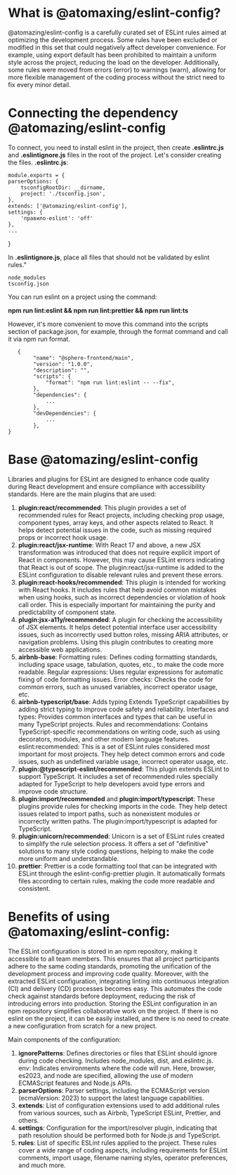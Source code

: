 # What is @atomaxing/eslint-config?
@atomazing/eslint-config is a carefully curated set of ESLint rules aimed at optimizing the development process. Some rules have been excluded or modified in this set that could negatively affect developer convenience. For example, using export default has been prohibited to maintain a uniform style across the project, reducing the load on the developer. Additionally, some rules were moved from errors (error) to warnings (warn), allowing for more flexible management of the coding process without the strict need to fix every minor detail.

# Connecting the dependency @atomazing/eslint-config
To connect, you need to install eslint in the project, then create **.eslintrc.js** and **.eslintignore.js** files in the root of the project. Let's consider creating the files. **.eslintrc.js**:

    module.exports = {  
    parserOptions: {
        tsconfigRootDir: __dirname,
        project: './tsconfig.json',
    },  
    extends: ['@atomazing/eslint-config'],
    settings: {
        'правило-eslint': 'off'
    },
    ...
}

In **.eslintignore.js**, place all files that should not be validated by eslint rules."

    node_modules
	tsconfig.json


You can run eslint on a project using the command:

**npm run lint:eslint && npm run lint:prettier && npm run lint:ts**

However, it's more convenient to move this command into the scripts section of package.json, for example, through the format command and call it via npm run format.

       {
    	    "name": "@sphere-frontend/main",
    	    "version": "1.0.0",
    	    "description": "",
    	    "scripts": {
    	        "format": "npm run lint:eslint -- --fix",
    	    },
    	    "dependencies": {
    	        ...
    	    },
    	    "devDependencies": {
    	        ...
    	    },
    }


# Base @atomazing/eslint-config
Libraries and plugins for ESLint are designed to enhance code quality during React development and ensure compliance with accessibility standards. Here are the main plugins that are used:
1. **plugin:react/recommended**: This plugin provides a set of recommended rules for React projects, including checking prop usage, component types, array keys, and other aspects related to React. It helps detect potential issues in the code, such as missing required props or incorrect hook usage.
2. **plugin:react/jsx-runtime**: With React 17 and above, a new JSX transformation was introduced that does not require explicit import of React in components. However, this may cause ESLint errors indicating that React is out of scope. The plugin:react/jsx-runtime is added to the ESLint configuration to disable relevant rules and prevent these errors.
3. **plugin:react-hooks/recommended**: This plugin is intended for working with React hooks. It includes rules that help avoid common mistakes when using hooks, such as incorrect dependencies or violation of hook call order. This is especially important for maintaining the purity and predictability of component state.
4. **plugin:jsx-a11y/recommended**: A plugin for checking the accessibility of JSX elements. It helps detect potential interface user accessibility issues, such as incorrectly used button roles, missing ARIA attributes, or navigation problems. Using this plugin contributes to creating more accessible web applications.
5. **airbnb-base**: Formatting rules: Defines coding formatting standards, including space usage, tabulation, quotes, etc., to make the code more readable. Regular expressions: Uses regular expressions for automatic fixing of code formatting issues. Error checks: Checks the code for common errors, such as unused variables, incorrect operator usage, etc.
6. **airbnb-typescript/base**: Adds typing Extends TypeScript capabilities by adding strict typing to improve code safety and reliability. Interfaces and types: Provides common interfaces and types that can be useful in many TypeScript projects. Rules and recommendations: Contains TypeScript-specific recommendations on writing code, such as using decorators, modules, and other modern language features. eslint:recommended: This is a set of ESLint rules considered most important for most projects. They help detect common errors and code issues, such as undefined variable usage, incorrect operator usage, etc.
7. **plugin:@typescript-eslint/recommended**: This plugin extends ESLint to support TypeScript. It includes a set of recommended rules specially adapted for TypeScript to help developers avoid type errors and improve code structure.
8. **plugin:import/recommended** and **plugin:import/typescript**: These plugins provide rules for checking imports in the code. They help detect issues related to import paths, such as nonexistent modules or incorrectly written paths. The plugin:import/typescript is adapted for TypeScript.
9. **plugin:unicorn/recommended**: Unicorn is a set of ESLint rules created to simplify the rule selection process. It offers a set of "definitive" solutions to many style coding questions, helping to make the code more uniform and understandable.
10. **prettier**: Prettier is a code formatting tool that can be integrated with ESLint through the eslint-config-prettier plugin. It automatically formats files according to certain rules, making the code more readable and consistent.

# Benefits of using @atomaxing/eslint-config:
The ESLint configuration is stored in an npm repository, making it accessible to all team members. This ensures that all project participants adhere to the same coding standards, promoting the unification of the development process and improving code quality. Moreover, with the extracted ESLint configuration, integrating linting into continuous integration (CI) and delivery (CD) processes becomes easy. This automates the code check against standards before deployment, reducing the risk of introducing errors into production. Storing the ESLint configuration in an npm repository simplifies collaborative work on the project. If there is no eslint on the project, it can be easily installed, and there is no need to create a new configuration from scratch for a new project.

Main components of the configuration:
1. **ignorePatterns**: Defines directories or files that ESLint should ignore during code checking. Includes node_modules, dist, and.eslintrc.js.  
   env: Indicates environments where the code will run. Here, browser, es2023, and node are specified, allowing the use of modern ECMAScript features and Node.js APIs.
2. **parserOptions**: Parser settings, including the ECMAScript version (ecmaVersion: 2023) to support the latest language capabilities.
3. **extends**: List of configuration extensions used to add additional rules from various sources, such as Airbnb, TypeScript ESLint, Prettier, and others.
4. **settings**: Configuration for the import/resolver plugin, indicating that path resolution should be performed both for Node.js and TypeScript.
5. **rules**: List of specific ESLint rules applied to the project. These rules cover a wide range of coding aspects, including requirements for ESLint comments, import usage, filename naming styles, operator preferences, and much more.